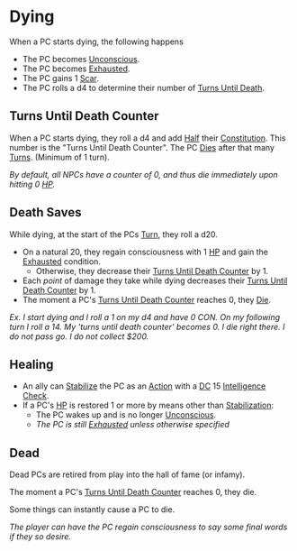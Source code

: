 # Dying

When a PC starts dying, the following happens

- The PC becomes [Unconscious](Unconscious.md).
- The PC becomes [Exhausted](Exhausted.md).
- The PC gains 1 [Scar](../Player%20Characters/Derived%20Statistics/Scars.md).
- The PC rolls a d4 to determine their number of [Turns Until Death](Dying.md#Turns%20Until%20Death%20Counter).

## Turns Until Death Counter

When a PC starts dying, they roll a d4 and add [Half](../Foreword/Rule%20for%20rules.md#Halving) their [Constitution](../Player%20Characters/Chosen%20Statistics/Constitution.md). This number is the "Turns Until Death Counter". The PC [Dies](Dying.md#Dead) after that many [Turns](../Game%20Procedures/Turn.md). (Minimum of 1 turn).

*By default, all NPCs have a counter of 0, and thus die immediately upon hitting 0 [HP](../Player%20Characters/Derived%20Statistics/Health%20Points.md).*

## Death Saves

While dying, at the start of the PCs [Turn](../Game%20Procedures/Turn.md), they roll a d20.

- On a natural 20, they regain consciousness with 1 [HP](../Player%20Characters/Derived%20Statistics/Health%20Points.md) and gain the [Exhausted](Exhausted.md) condition.
	- Otherwise, they decrease their [Turns Until Death Counter](Dying.md#Turns%20Until%20Death%20Counter) by 1.
- Each *point* of damage they take while dying decreases their [Turns Until Death Counter](Dying.md#Turns%20Until%20Death%20Counter) by 1.
- The moment a PC's [Turns Until Death Counter](Dying.md#Turns%20Until%20Death%20Counter) reaches 0, they [Die](Dying.md#Dead).

*Ex. I start dying and I roll a 1 on my d4 and have 0 CON. On my following turn I roll a 14. My 'turns until death counter' becomes 0. I die right there. I do not pass go. I do not collect $200.*

## Healing

- An ally can [Stabilize](Stabilized.md) the PC as an [Action](../Game%20Procedures/Action.md) with a [DC](../Game%20Procedures/DC.md) 15 [Intelligence](../Player%20Characters/Chosen%20Statistics/Intelligence.md) [Check](../Game%20Procedures/Check.md).
- If a PC's [HP](../Player%20Characters/Derived%20Statistics/Health%20Points.md) is restored 1 or more by means other than [Stabilization](Stabilized.md):
	- The PC wakes up and is no longer [Unconscious](Unconscious.md).
	- *The PC is still [Exhausted](Exhausted.md) unless otherwise specified*

## Dead

Dead PCs are retired from play into the hall of fame (or infamy).

The moment a PC's [Turns Until Death Counter](Dying.md#Turns%20Until%20Death%20Counter) reaches 0, they die.

Some things can instantly cause a PC to die.

*The player can have the PC regain consciousness to say some final words if they so desire.*
